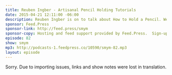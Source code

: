 ```yaml
---
title: Reuben Ingber - Artisanal Pencil Holding Tutorials
date: 2015-04-21 12:11:00 -06:00
description: Reuben Ingber is on to talk about How to Hold a Pencil. We discuss the struggles of finding sponsorship, wonder if there&rsquo;s people who want to learn about podcast ad sales out there, and of course - what gear Reuben uses and the podcasts he listens to while riding the subway.
sponsor: Feed.Press
sponsor-link: http://feed.press/smym
sponsor-copy: Hosting and feed support provided by Feed.Press.  Sign-up today and try FeedPress on a 14 day trial (no contracts or commitments). Use promo code "smym" during checkout to get 10% off your first year.
episode: 82
show: smym
mp3: http://podcasts-1.feedpress.co/10590/smym-82.mp3
layout: episode
---
```


Sorry. Due to importing issues, links and show notes were lost in translation.

